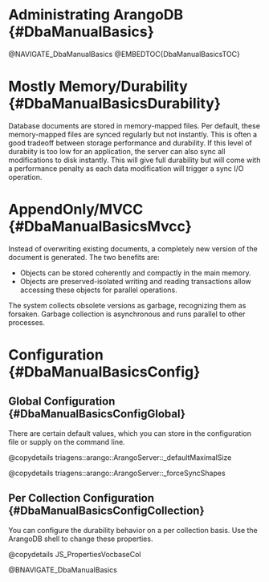Administrating ArangoDB {#DbaManualBasics}
==========================================

@NAVIGATE_DbaManualBasics
@EMBEDTOC{DbaManualBasicsTOC}

Mostly Memory/Durability {#DbaManualBasicsDurability}
=====================================================

Database documents are stored in memory-mapped files. Per default, these
memory-mapped files are synced regularly but not instantly. This is often a good
tradeoff between storage performance and durability. If this level of durabiity
is too low for an application, the server can also sync all modifications to
disk instantly. This will give full durability but will come with a performance
penalty as each data modification will trigger a sync I/O operation.

AppendOnly/MVCC {#DbaManualBasicsMvcc}
======================================

Instead of overwriting existing documents, a completely new version of the
document is generated. The two benefits are:

- Objects can be stored coherently and compactly in the main memory.
- Objects are preserved-isolated writing and reading transactions allow
  accessing these objects for parallel operations.

The system collects obsolete versions as garbage, recognizing them as
forsaken. Garbage collection is asynchronous and runs parallel to other
processes.

Configuration {#DbaManualBasicsConfig}
======================================

Global Configuration {#DbaManualBasicsConfigGlobal}
---------------------------------------------------

There are certain default values, which you can store in the configuration file
or supply on the command line.

@copydetails triagens::arango::ArangoServer::_defaultMaximalSize

@copydetails triagens::arango::ArangoServer::_forceSyncShapes

Per Collection Configuration {#DbaManualBasicsConfigCollection}
---------------------------------------------------------------

You can configure the durability behavior on a per collection basis.
Use the ArangoDB shell to change these properties.

@copydetails JS_PropertiesVocbaseCol

@BNAVIGATE_DbaManualBasics
